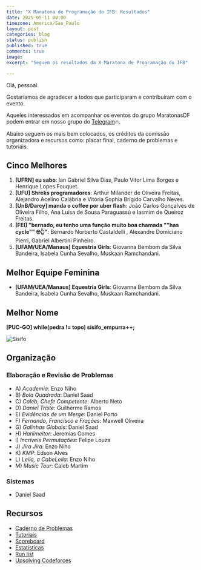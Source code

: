 ```yaml
---
title: "X Maratona de Programação do IFB: Resultados"
date: 2025-05-11 00:00
timezone: America/Sao_Paulo
layout: post
categories: blog
status: publish
published: true
comments: true
image:
excerpt: "Seguem os resultados da X Maratona de Programação do IFB"

---
```


Olá, pessoal.

Gostaríamos de agradecer a todos que participaram e contribuíram com o evento.

Aqueles interessados em acompanhar os eventos do grupo MaratonasDF podem entrar
em nosso grupo do [Telegram](https://t.me/maratonasdf)🔥.

Abaixo seguem os mais bem colocados, os créditos da comissão organizadora e recursos como: placar final, caderno de problemas e tutoriais.

## Cinco Melhores

1. **[UFRN] eu sabo**: Ian Gabriel Silva Dias, Paulo Vitor Lima Borges e Henrique Lopes Fouquet.
2. **[UFU] Shreks programadores**: Arthur Milander de Oliveira Freitas, Alejandro Acelino Calábria e Vitória Sophia Brígido Carvalho Neves.
3. **[UnB/Darcy] manda o coffee por uber flash**: João Carlos Gonçalves de Oliveira Filho, Ana Luísa de Sousa Paraguassú e Iasmim de Queiroz Freitas.
4. **[FEI] "bernado, eu tenho uma função muito boa chamada ""has cycle"" 🤓👆"**: Bernardo Norberto Castaldelli , Alexandre Domiciano Pierri, Gabriel Albertini Pinheiro.
5. **[UFAM/UEA/Manaus] Equestria Girls**: Giovanna Bembom da Silva Bandeira, Isabela Cunha Sevalho, Muskaan Ramchandani.

## Melhor Equipe Feminina

- **[UFAM/UEA/Manaus] Equestria Girls**: Giovanna Bembom da Silva Bandeira, Isabela Cunha Sevalho, Muskaan Ramchandani.

## Melhor Nome

**[PUC-GO] while(pedra != topo) sisifo_empurra++;**

![Sisifo](https://media4.giphy.com/media/v1.Y2lkPTc5MGI3NjExcmhiZDgydnRzNTR3MzZlNHVqdzI1OXZjMGpiZ29keW1sd2MxcTlsYiZlcD12MV9pbnRlcm5hbF9naWZfYnlfaWQmY3Q9Zw/l1J9NSnTNbdyaOZag/giphy.gif)

## Organização

### Elaboração e Revisão de Problemas

- A) *Academia*: Enzo Niho
- B) *Bola Quadrada*: Daniel Saad
- C) *Caleb, Chefe Competente*: Alberto Neto
- D) *Daniel Triste*: Guilherme Ramos
- E) *Evidências de um Merge*: Daniel Porto
- F) *Fernando, Francisco e Frações*: Maxwell Oliveira
- G) *Galinhas Globais*: Daniel Saad
- H) *Hanimeitor*: Jeremias Gomes
- I) *Incríveis Permutações*: Felipe Louza
- J) *Jira Jira*: Enzo Niho
- K) *KMP*: Edson Alves
- L) *Leila, a CabeLeila*: Enzo Niho
- M) *Music Tour*: Caleb Martim

### Sistemas

- Daniel Saad

## Recursos

- [Caderno de Problemas]({{site.url}}/assets/10-mdp-ifb/caderno-10-mdp-ifb.pdf)
- [Tutoriais]({{site.url}}/assets/10-mdp-ifb/tutoriais-10-mdp-ifb.pdf)
- [Scoreboard]({{site.url}}/assets/10-mdp-ifb/scoreboard.html)
- [Estatísticas]({{site.url}}/assets/10-mdp-ifb/statistics.html)
- [Run list]({{site.url}}/assets/10-mdp-ifb/runlist.html)
- [Upsolving Codeforces](https://codeforces.com/group/btcK4I5D5f/contest/609460)
